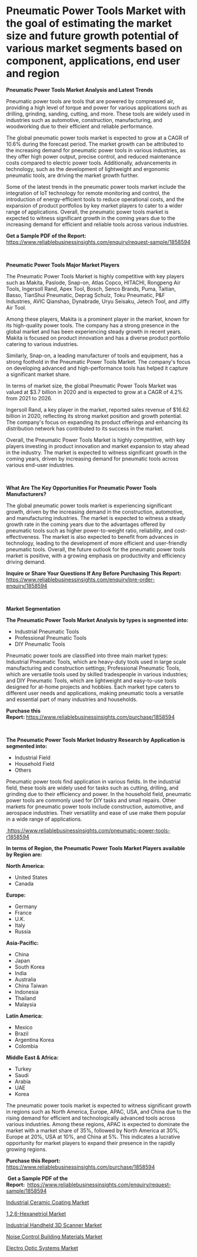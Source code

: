 <p><h1>Pneumatic Power Tools Market with the goal of estimating the market size and future growth potential of various market segments based on component, applications, end user and region</h1></p><p><strong>Pneumatic Power Tools Market Analysis and Latest Trends</strong></p>
<p><p>Pneumatic power tools are tools that are powered by compressed air, providing a high level of torque and power for various applications such as drilling, grinding, sanding, cutting, and more. These tools are widely used in industries such as automotive, construction, manufacturing, and woodworking due to their efficient and reliable performance.</p><p>The global pneumatic power tools market is expected to grow at a CAGR of 10.6% during the forecast period. The market growth can be attributed to the increasing demand for pneumatic power tools in various industries, as they offer high power output, precise control, and reduced maintenance costs compared to electric power tools. Additionally, advancements in technology, such as the development of lightweight and ergonomic pneumatic tools, are driving the market growth further.</p><p>Some of the latest trends in the pneumatic power tools market include the integration of IoT technology for remote monitoring and control, the introduction of energy-efficient tools to reduce operational costs, and the expansion of product portfolios by key market players to cater to a wider range of applications. Overall, the pneumatic power tools market is expected to witness significant growth in the coming years due to the increasing demand for efficient and reliable tools across various industries.</p></p>
<p><strong>Get a Sample PDF of the Report:&nbsp;</strong> <a href="https://www.reliablebusinessinsights.com/enquiry/request-sample/1858594">https://www.reliablebusinessinsights.com/enquiry/request-sample/1858594</a></p>
<p>&nbsp;</p>
<p><strong>Pneumatic Power Tools Major Market Players</strong></p>
<p><p>The Pneumatic Power Tools Market is highly competitive with key players such as Makita, Paslode, Snap-on, Atlas Copco, HITACHI, Rongpeng Air Tools, Ingersoll Rand, Apex Tool, Bosch, Senco Brands, Puma, Taitian, Basso, TianShui Pneumatic, Deprag Schulz, Toku Pneumatic, P&F Industries, AVIC Qianshao, Dynabrade, Uryu Seisaku, Jetech Tool, and Jiffy Air Tool. </p><p>Among these players, Makita is a prominent player in the market, known for its high-quality power tools. The company has a strong presence in the global market and has been experiencing steady growth in recent years. Makita is focused on product innovation and has a diverse product portfolio catering to various industries.</p><p>Similarly, Snap-on, a leading manufacturer of tools and equipment, has a strong foothold in the Pneumatic Power Tools Market. The company's focus on developing advanced and high-performance tools has helped it capture a significant market share.</p><p>In terms of market size, the global Pneumatic Power Tools Market was valued at $3.7 billion in 2020 and is expected to grow at a CAGR of 4.2% from 2021 to 2026.</p><p>Ingersoll Rand, a key player in the market, reported sales revenue of $16.62 billion in 2020, reflecting its strong market position and growth potential. The company's focus on expanding its product offerings and enhancing its distribution network has contributed to its success in the market.</p><p>Overall, the Pneumatic Power Tools Market is highly competitive, with key players investing in product innovation and market expansion to stay ahead in the industry. The market is expected to witness significant growth in the coming years, driven by increasing demand for pneumatic tools across various end-user industries.</p></p>
<p>&nbsp;</p>
<p><strong>What Are The Key Opportunities For Pneumatic Power Tools Manufacturers?</strong></p>
<p><p>The global pneumatic power tools market is experiencing significant growth, driven by the increasing demand in the construction, automotive, and manufacturing industries. The market is expected to witness a steady growth rate in the coming years due to the advantages offered by pneumatic tools such as higher power-to-weight ratio, reliability, and cost-effectiveness. The market is also expected to benefit from advances in technology, leading to the development of more efficient and user-friendly pneumatic tools. Overall, the future outlook for the pneumatic power tools market is positive, with a growing emphasis on productivity and efficiency driving demand.</p></p>
<p><strong>Inquire or Share Your Questions If Any Before Purchasing This Report:</strong> <a href="https://www.reliablebusinessinsights.com/enquiry/pre-order-enquiry/1858594">https://www.reliablebusinessinsights.com/enquiry/pre-order-enquiry/1858594</a></p>
<p>&nbsp;</p>
<p><strong>Market Segmentation</strong></p>
<p><strong>The Pneumatic Power Tools Market Analysis by types is segmented into:</strong></p>
<p><ul><li>Industrial Pneumatic Tools</li><li>Professional Pneumatic Tools</li><li>DIY Pneumatic Tools</li></ul></p>
<p><p>Pneumatic power tools are classified into three main market types: Industrial Pneumatic Tools, which are heavy-duty tools used in large scale manufacturing and construction settings; Professional Pneumatic Tools, which are versatile tools used by skilled tradespeople in various industries; and DIY Pneumatic Tools, which are lightweight and easy-to-use tools designed for at-home projects and hobbies. Each market type caters to different user needs and applications, making pneumatic tools a versatile and essential part of many industries and households.</p></p>
<p><strong>Purchase this Report:&nbsp;</strong><a href="https://www.reliablebusinessinsights.com/purchase/1858594">https://www.reliablebusinessinsights.com/purchase/1858594</a></p>
<p>&nbsp;</p>
<p><strong>The Pneumatic Power Tools Market Industry Research by Application is segmented into:</strong></p>
<p><ul><li>Industrial Field</li><li>Household Field</li><li>Others</li></ul></p>
<p><p>Pneumatic power tools find application in various fields. In the industrial field, these tools are widely used for tasks such as cutting, drilling, and grinding due to their efficiency and power. In the household field, pneumatic power tools are commonly used for DIY tasks and small repairs. Other markets for pneumatic power tools include construction, automotive, and aerospace industries. Their versatility and ease of use make them popular in a wide range of applications.</p></p>
<p><a href="https://www.reliablebusinessinsights.com/pneumatic-power-tools-r1858594">&nbsp;https://www.reliablebusinessinsights.com/pneumatic-power-tools-r1858594</a></p>
<p><strong>In terms of Region, the Pneumatic Power Tools Market Players available by Region are:</strong></p>
<p>
    <p> <strong> North America: </strong>
        <ul>
            <li>United States</li>
            <li>Canada</li>
        </ul>
        </p> 
    <p> <strong> Europe: </strong>
        <ul>
            <li>Germany</li>
            <li>France</li>
            <li>U.K.</li>
            <li>Italy</li>
            <li>Russia</li>
        </ul>
        </p> 
    <p> <strong> Asia-Pacific: </strong>
        <ul>
            <li>China</li>
            <li>Japan</li>
            <li>South Korea</li>
            <li>India</li>
            <li>Australia</li>
            <li>China Taiwan</li>
            <li>Indonesia</li>
            <li>Thailand</li>
            <li>Malaysia</li>
        </ul>
        </p> 
    <p> <strong> Latin America: </strong>
        <ul>
            <li>Mexico</li>
            <li>Brazil</li>
            <li>Argentina Korea</li>
            <li>Colombia</li>
        </ul>
        </p> 
    <p> <strong> Middle East & Africa: </strong>
        <ul>
            <li>Turkey</li>
            <li>Saudi</li>
            <li>Arabia</li>
            <li>UAE</li>
            <li>Korea</li>
        </ul>
    </p>
    </p>
<p><p>The pneumatic power tools market is expected to witness significant growth in regions such as North America, Europe, APAC, USA, and China due to the rising demand for efficient and technologically advanced tools across various industries. Among these regions, APAC is expected to dominate the market with a market share of 35%, followed by North America at 30%, Europe at 20%, USA at 10%, and China at 5%. This indicates a lucrative opportunity for market players to expand their presence in the rapidly growing regions.</p></p>
<p><strong>Purchase this Report: </strong><a href="https://www.reliablebusinessinsights.com/purchase/1858594">https://www.reliablebusinessinsights.com/purchase/1858594</a></p>
<p>&nbsp;<strong>Get a Sample PDF of the Report:&nbsp;&nbsp;</strong><a href="https://www.reliablebusinessinsights.com/enquiry/request-sample/1858594">https://www.reliablebusinessinsights.com/enquiry/request-sample/1858594</a></p>
<p><strong></strong></p>
<p><p><a href="https://www.linkedin.com/pulse/industrial-ceramic-coating-market-outlook-forecast-from-2024-80iee?trackingId=RRgDm5uvTTe%2B4LOgW2JD%2BQ%3D%3D">Industrial Ceramic Coating Market</a></p><p><a href="https://www.linkedin.com/pulse/126-hexanetriol-market-overview-global-trends-future-prospects-qxwge?trackingId=hO9DshCeSvGdQOixldNQWA%3D%3D">1,2,6-Hexanetriol Market</a></p><p><a href="https://github.com/brendafegmorris532/Market-Research-Report-List-1/blob/main/industrial-handheld-3d-scanner-market.md">Industrial Handheld 3D Scanner Market</a></p><p><a href="https://medium.com/@nathalelly87957/global-noise-control-building-materials-market-size-and-market-trends-analysis-by-regional-53498e612d87">Noise Control Building Materials Market</a></p><p><a href="https://github.com/LarryPearsongXXfvf/Market-Research-Report-List-1/blob/main/electro-optic-systems-market.md">Electro Optic Systems Market</a></p></p>